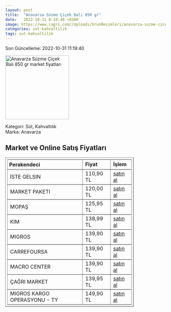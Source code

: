 ```yaml
---
layout: post
title:  "Anavarza Süzme Çiçek Balı 850 gr"
date:   2022-10-31 8:19:40 +0300
image: https://www.cagri.com//Uploads/UrunResimleri/anavarza-suzme-cicek-bali-850-gr-c91-4b.jpg
categories: sut-kahvaltilik
tags: sut-kahvaltilik
---
```


Son Güncelleme: 2022-10-31 11:19:40

<img src="https://www.cagri.com//Uploads/UrunResimleri/anavarza-suzme-cicek-bali-850-gr-c91-4b.jpg" width="200" alt="Anavarza Süzme Çiçek Balı 850 gr market fiyatları" />

Kategori: Süt, Kahvaltılık
<br />
Marka: Anavarza

<h2>Market ve Online Satış Fiyatları</h2>

<table border="1" style="padding: 5px;width:80%;">
  <tr>
    <td style="padding: 5px;"><strong>Perakendeci</strong></td>
    <td><strong>Fiyat</strong></td>
    <td><strong>İşlem</strong></td>
  </tr>
  <tr>
              <td title="İste Gelsin">İSTE GELSIN</td>
              <td>110,90 TL</td>
              <td><a title="İste Gelsin" target="_blank" href="https://www.istegelsin.com/urun/anavarza-cicek-bali-850-gr_SEG12-AD">satın al</a></td>
            </tr><tr>
              <td title="Market Paketi">MARKET PAKETI</td>
              <td>120,00 TL</td>
              <td><a title="Market Paketi" target="_blank" href="https://www.marketpaketi.com.tr/anavarza-kavanoz-suzme-cicek-bal-850-gr-p-540564">satın al</a></td>
            </tr><tr>
              <td title="Mopaş">MOPAŞ</td>
              <td>125,95 TL</td>
              <td><a title="Mopaş" target="_blank" href="https://www.mopas.com.tr/anavarza-bal-cicek-850-gr/p/702711">satın al</a></td>
            </tr><tr>
              <td title="Kim">KIM</td>
              <td>138,99 TL</td>
              <td><a title="Kim" target="_blank" href="https://www.kimgeldi.com/anavarza-cicek-bali-850-gr">satın al</a></td>
            </tr><tr>
              <td title="Migros">MIGROS</td>
              <td>139,90 TL</td>
              <td><a title="Migros" target="_blank" href="https://www.migros.com.tr/anavarza-suzme-cicek-bali-850-g-p-6be21b">satın al</a></td>
            </tr><tr>
              <td title="CarrefourSA">CARREFOURSA</td>
              <td>139,90 TL</td>
              <td><a title="CarrefourSA" target="_blank" href="https://www.carrefoursa.com/anavarza-cicek-bali-850-g-p-30195605">satın al</a></td>
            </tr><tr>
              <td title="Macro Center">MACRO CENTER</td>
              <td>139,90 TL</td>
              <td><a title="Macro Center" target="_blank" href="https://www.macrocenter.com.tr/anavarza-suzme-cicek-bali-850-g-p-6be21b">satın al</a></td>
            </tr><tr>
              <td title="Çağrı Market">ÇAĞRI MARKET</td>
              <td>139,95 TL</td>
              <td><a title="Çağrı Market" target="_blank" href="https://www.cagri.com/anavarza-suzme-cicek-bali-850-gr">satın al</a></td>
            </tr><tr>
              <td title="Trendyol/Migros Kargo Operasyonu">MIGROS KARGO OPERASYONU - TY</td>
              <td>149,90 TL</td>
              <td><a title="Trendyol/Migros Kargo Operasyonu" target="_blank" href="https://www.trendyol.com/anavarza/suzme-cicek-bali-850-gr-p-31640770">satın al</a></td>
            </tr>
</table>

